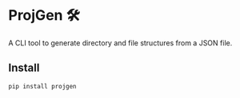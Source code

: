 


# ProjGen 🛠️

A CLI tool to generate directory and file structures from a JSON file.

## Install

```bash
pip install projgen

